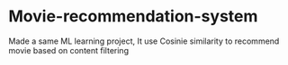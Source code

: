 # Movie-recommendation-system
Made a same ML learning project, It use Cosinie similarity to recommend movie based on content filtering 
